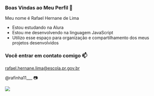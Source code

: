 ### Boas Vindas ao Meu Perfil 💛

Meu nome é Rafael Hernane de Lima

- Estou estudando na Alura
- Estou me desenvolvendo na linguagem JavaScript
- Utilizo esse espaço para organização e compartilhamento dos meus projetos desenvolvidos

### Você entrar em contato comigo 📫

rafael.hernane.lima@escola.pr.gov.br

@rafinha11___ 📷

![](https://media.tenor.com/i4KsDhmhaZsAAAAC/real-madrid-bellingham.gif)

![]()
